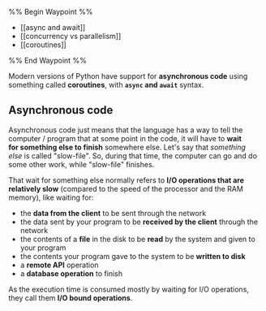 %% Begin Waypoint %%
- [[async and await]]
- [[concurrency vs parallelism]]
- [[coroutines]]

%% End Waypoint %%


Modern versions of Python have support for **asynchronous code** using something called **coroutines**, with **`async` and `await`** syntax.

## Asynchronous code
Asynchronous code just means that the language has a way to tell the computer / program that at some point in the code, it will have to **wait for something else to finish** somewhere else. Let's say that _something else_ is called "slow-file".
So, during that time, the computer can go and do some other work, while "slow-file" finishes.

That wait for something else normally refers to **I/O operations that are relatively slow** (compared to the speed of the processor and the RAM memory), like waiting for:

- the **data from the client** to be sent through the network
- the data sent by your program to be **received by the client** through the network
- the contents of a **file** in the disk to be **read** by the system and given to your program
- the contents your program gave to the system to be **written to disk**
- a **remote API** operation
- a **database operation** to finish

As the execution time is consumed mostly by waiting for I/O operations, they call them **I/O bound operations**.


